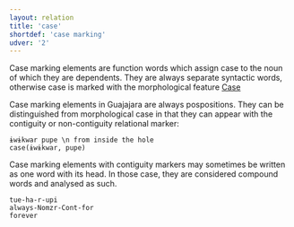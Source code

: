 ```yaml
---
layout: relation
title: 'case'
shortdef: 'case marking'
udver: '2'
---
```


Case marking elements are function words which assign case to the noun of which they are dependents. They are always separate syntactic words, otherwise case is marked with the morphological feature [Case](https://universaldependencies.org/u/feat/Case.html)

Case marking elements in Guajajara are always pospositions. They can be distinguished from morphological case in that they can appear with the contiguity or non-contiguity relational marker:

~~~ sdparse
ɨwɨkwar pupe \n from inside the hole
case(ɨwɨkwar, pupe)
~~~

Case marking elements with contiguity markers may sometimes be written as one word with its head. In those case, they are considered compound words and analysed as such.

```
tue-ha-r-upi
always-Nomzr-Cont-for
forever
```


<!-- Interlanguage links updated Po 11. listopadu 2024, 20:10:30 CET -->
